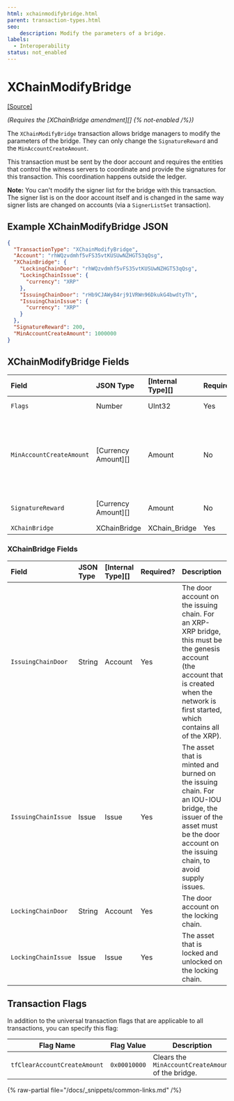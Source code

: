 ```yaml
---
html: xchainmodifybridge.html 
parent: transaction-types.html
seo:
    description: Modify the parameters of a bridge.
labels:
  - Interoperability
status: not_enabled
---
```

# XChainModifyBridge
[[Source]](https://github.com/XRPLF/rippled/blob/develop/src/ripple/protocol/impl/TxFormats.cpp#L390-L397 "Source")

_(Requires the [XChainBridge amendment][] {% not-enabled /%})_

The `XChainModifyBridge` transaction allows bridge managers to modify the parameters of the bridge. They can only change the `SignatureReward` and the `MinAccountCreateAmount`.

This transaction must be sent by the door account and requires the entities that control the witness servers to coordinate and provide the signatures for this transaction. This coordination happens outside the ledger.

**Note:** You can't modify the signer list for the bridge with this transaction. The signer list is on the door account itself and is changed in the same way signer lists are changed on accounts (via a `SignerListSet` transaction).


## Example XChainModifyBridge JSON

```json
{
  "TransactionType": "XChainModifyBridge",
  "Account": "rhWQzvdmhf5vFS35vtKUSUwNZHGT53qQsg",
  "XChainBridge": {
    "LockingChainDoor": "rhWQzvdmhf5vFS35vtKUSUwNZHGT53qQsg",
    "LockingChainIssue": {
      "currency": "XRP"
    },
    "IssuingChainDoor": "rHb9CJAWyB4rj91VRWn96DkukG4bwdtyTh",
    "IssuingChainIssue": {
      "currency": "XRP"
    }
  },
  "SignatureReward": 200,
  "MinAccountCreateAmount": 1000000
}
```


## XChainModifyBridge Fields

| Field                    | JSON Type           | [Internal Type][] | Required? | Description |
|:-------------------------|:--------------------|:------------------|:----------|-------------|
| `Flags`                  | Number              | UInt32            | Yes       | Specifies the flags for this transaction. |
| `MinAccountCreateAmount` | [Currency Amount][] | Amount            | No        | The minimum amount, in XRP, required for a `XChainAccountCreateCommit` transaction. If this is not present, the `XChainAccountCreateCommit` transaction will fail. This field can only be present on XRP-XRP bridges. |
| `SignatureReward`        | [Currency Amount][] | Amount            | No        | The signature reward split between the witnesses for submitting attestations. |
| `XChainBridge`           | XChainBridge        | XChain_Bridge     | Yes       | The bridge to modify. |


### XChainBridge Fields

| Field               | JSON Type | [Internal Type][] | Required? | Description     |
|:--------------------|:----------|:------------------|:----------|:----------------|
| `IssuingChainDoor`  | String    | Account           | Yes       | The door account on the issuing chain. For an XRP-XRP bridge, this must be the genesis account (the account that is created when the network is first started, which contains all of the XRP). |
| `IssuingChainIssue` | Issue     | Issue             | Yes       | The asset that is minted and burned on the issuing chain. For an IOU-IOU bridge, the issuer of the asset must be the door account on the issuing chain, to avoid supply issues. |
| `LockingChainDoor`  | String    | Account           | Yes       | The door account on the locking chain. |
| `LockingChainIssue` | Issue     | Issue             | Yes       | The asset that is locked and unlocked on the locking chain. |


## Transaction Flags

In addition to the universal transaction flags that are applicable to all transactions, you can specify this flag:

| Flag Name                    | Flag Value   | Description |
|------------------------------|--------------|-------------|
| `tfClearAccountCreateAmount` | `0x00010000` | Clears the `MinAccountCreateAmount` of the bridge. |

{% raw-partial file="/docs/_snippets/common-links.md" /%}
